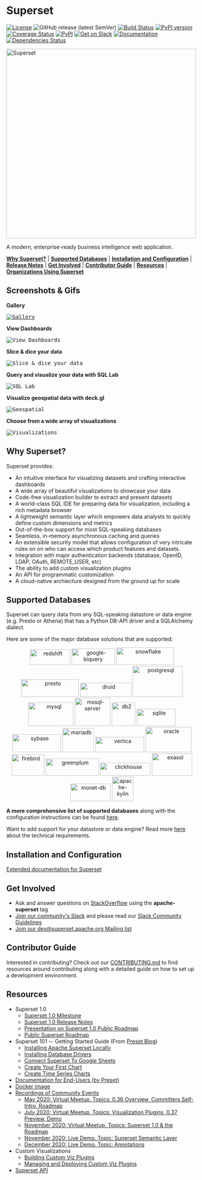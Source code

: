<!--
Licensed to the Apache Software Foundation (ASF) under one
or more contributor license agreements.  See the NOTICE file
distributed with this work for additional information
regarding copyright ownership.  The ASF licenses this file
to you under the Apache License, Version 2.0 (the
"License"); you may not use this file except in compliance
with the License.  You may obtain a copy of the License at

  http://www.apache.org/licenses/LICENSE-2.0

Unless required by applicable law or agreed to in writing,
software distributed under the License is distributed on an
"AS IS" BASIS, WITHOUT WARRANTIES OR CONDITIONS OF ANY
KIND, either express or implied.  See the License for the
specific language governing permissions and limitations
under the License.
-->

Superset
=========

[![License](https://img.shields.io/badge/License-Apache%202.0-blue.svg)](https://opensource.org/licenses/Apache-2.0)
![GitHub release (latest SemVer)](https://img.shields.io/github/v/release/apache/superset)
[![Build Status](https://github.com/apache/superset/workflows/Python/badge.svg)](https://github.com/apache/superset/actions)
[![PyPI version](https://badge.fury.io/py/apache-superset.svg)](https://badge.fury.io/py/apache-superset)
[![Coverage Status](https://codecov.io/github/apache/superset/coverage.svg?branch=master)](https://codecov.io/github/apache/superset)
[![PyPI](https://img.shields.io/pypi/pyversions/apache-superset.svg?maxAge=2592000)](https://pypi.python.org/pypi/apache-superset)
[![Get on Slack](https://img.shields.io/badge/slack-join-orange.svg)](https://join.slack.com/t/apache-superset/shared_invite/zt-l5f5e0av-fyYu8tlfdqbMdz_sPLwUqQ)
[![Documentation](https://img.shields.io/badge/docs-apache.org-blue.svg)](https://superset.apache.org)
[![Dependencies Status](https://david-dm.org/apache/superset/status.svg?path=superset-frontend)](https://david-dm.org/apache/superset?path=superset-frontend)

<img
  src="https://github.com/apache/superset/raw/master/superset-frontend/branding/superset-logo-horiz-apache.png"
  alt="Superset"
  width="500"
/>

A modern, enterprise-ready business intelligence web application.

[**Why Superset?**](#why-superset) |
[**Supported Databases**](#supported-databases) |
[**Installation and Configuration**](#installation-and-configuration) |
[**Release Notes**](RELEASING/README.md#release-notes-for-recent-releases) |
[**Get Involved**](#get-involved) |
[**Contributor Guide**](#contributor-guide) |
[**Resources**](#resources) |
[**Organizations Using Superset**](INTHEWILD.md)


## Screenshots & Gifs

**Gallery**

<kbd><a href="https://superset.apache.org/gallery"><img title="Gallery" src="https://raw.githubusercontent.com/apache/superset/master/superset-frontend/images/screenshots/gallery.jpg"></a></kbd><br/>

**View Dashboards**

<kbd><img title="View Dashboards" src="https://raw.githubusercontent.com/apache/superset/master/superset-frontend/images/screenshots/slack_dash.jpg"></kbd><br/>

**Slice & dice your data**

<kbd><img title="Slice & dice your data" src="https://raw.githubusercontent.com/apache/superset/master/superset-frontend/images/screenshots/explore.jpg"></kbd><br/>

**Query and visualize your data with SQL Lab**

<kbd><img title="SQL Lab" src="https://raw.githubusercontent.com/apache/superset/master/superset-frontend/images/screenshots/sql_lab.jpg"></kbd><br/>

**Visualize geospatial data with deck.gl**

<kbd><img title="Geospatial" src="https://raw.githubusercontent.com/apache/superset/master/superset-frontend/images/screenshots/geospatial_dash.jpg"></kbd><br/>

**Choose from a wide array of visualizations**

<kbd><img title="Visualizations" src="https://raw.githubusercontent.com/apache/superset/master/superset-frontend/images/screenshots/explore_visualizations.jpg"></kbd><br/>


## Why Superset?

Superset provides:

* An intuitive interface for visualizing datasets and
    crafting interactive dashboards
* A wide array of beautiful visualizations to showcase your data
* Code-free visualization builder to extract and present datasets
* A world-class SQL IDE for preparing data for visualization, including a rich metadata browser
* A lightweight semantic layer which empowers data analysts to quickly define custom dimensions and metrics
* Out-of-the-box support for most SQL-speaking databases
* Seamless, in-memory asynchronous caching and queries
* An extensible security model that allows configuration of very intricate rules on
    on who can access which product features and datasets.
* Integration with major
    authentication backends (database, OpenID, LDAP, OAuth, REMOTE_USER, etc)
* The ability to add custom visualization plugins
* An API for programmatic customization
* A cloud-native archiecture designed from the ground up for scale

## Supported Databases

Superset can query data from any SQL-speaking datastore or data engine (e.g. Presto or Athena) that has a Python DB-API driver and a SQLAlchemy dialect.

Here are some of the major database solutions that are supported:

<p align="center">
  <img src="https://raw.githubusercontent.com/apache/superset/master/superset-frontend/images/redshift.png" alt="redshift" border="0" width="106" height="41"/>
  <img src="https://raw.githubusercontent.com/apache/superset/master/superset-frontend/images/google-biquery.png" alt="google-biquery" border="0" width="114" height="43"/>
  <img src="https://raw.githubusercontent.com/apache/superset/master/superset-frontend/images/snowflake.png" alt="snowflake" border="0" width="152" height="46"/>
  <img src="https://raw.githubusercontent.com/apache/superset/master/superset-frontend/images/presto.png" alt="presto" border="0" width="152" height="46"/>
  <img src="https://raw.githubusercontent.com/apache/superset/master/superset-frontend/images/druid.png" alt="druid" border="0" width="135" height="37" />
  <img src="https://raw.githubusercontent.com/apache/superset/master/superset-frontend/images/postgresql.png" alt="postgresql" border="0" width="132" height="81" />
  <img src="https://raw.githubusercontent.com/apache/superset/master/superset-frontend/images/mysql.png" alt="mysql" border="0" width="119" height="62" />
  <img src="https://raw.githubusercontent.com/apache/superset/master/superset-frontend/images/mssql-server.png" alt="mssql-server" border="0" width="93" height="74" />
  <img src="https://raw.githubusercontent.com/apache/superset/master/superset-frontend/images/db2.png" alt="db2" border="0" width="62" height="62" />
  <img src="https://raw.githubusercontent.com/apache/superset/master/superset-frontend/images/sqlite.png" alt="sqlite" border="0" width="102" height="45" />
  <img src="https://raw.githubusercontent.com/apache/superset/master/superset-frontend/images/sybase.png" alt="sybase" border="0" width="128" height="47" />
  <img src="https://raw.githubusercontent.com/apache/superset/master/superset-frontend/images/mariadb.png" alt="mariadb" border="0" width="83" height="63" />
  <img src="https://raw.githubusercontent.com/apache/superset/master/superset-frontend/images/vertica.png" alt="vertica" border="0" width="128" height="40" />
  <img src="https://raw.githubusercontent.com/apache/superset/master/superset-frontend/images/oracle.png" alt="oracle" border="0" width="121" height="66" />
  <img src="https://raw.githubusercontent.com/apache/superset/master/superset-frontend/images/firebird.png" alt="firebird" border="0" width="86" height="56" />
  <img src="https://raw.githubusercontent.com/apache/superset/master/superset-frontend/images/greenplum.png" alt="greenplum" border="0" width="140" height="45" />
  <img src="https://raw.githubusercontent.com/apache/superset/master/superset-frontend/images/clickhouse.png" alt="clickhouse" border="0" width="133" height="34" />
  <img src="https://raw.githubusercontent.com/apache/superset/master/superset-frontend/images/exasol.png" alt="exasol" border="0" width="106" height="59" />
  <img src="https://raw.githubusercontent.com/apache/superset/master/superset-frontend/images/monet-db.png" alt="monet-db" border="0" width="106" height="46" />
  <img src="https://raw.githubusercontent.com/apache/superset/master/superset-frontend/images/apache-kylin.png" alt="apache-kylin" border="0" width="56" height="64"/>
</p>

**A more comprehensive list of supported databases** along with the configuration instructions can be found
[here](https://superset.apache.org/docs/databases/installing-database-drivers).

Want to add support for your datastore or data engine? Read more [here](https://superset.apache.org/docs/frequently-asked-questions#does-superset-work-with-insert-database-engine-here) about the technical requirements.


## Installation and Configuration

[Extended documentation for Superset](https://superset.apache.org/docs/installation/installing-superset-using-docker-compose)

## Get Involved

* Ask and answer questions on [StackOverflow](https://stackoverflow.com/questions/tagged/apache-superset) using the **apache-superset** tag
* [Join our community's Slack](https://join.slack.com/t/apache-superset/shared_invite/zt-l5f5e0av-fyYu8tlfdqbMdz_sPLwUqQ)
  and please read our [Slack Community Guidelines](CODE_OF_CONDUCT.md#slack-community-guidelines)
* [Join our dev@superset.apache.org Mailing list](https://lists.apache.org/list.html?dev@superset.apache.org)


## Contributor Guide

Interested in contributing? Check out our
[CONTRIBUTING.md](https://github.com/apache/superset/blob/master/CONTRIBUTING.md)
to find resources around contributing along with a detailed guide on
how to set up a development environment.


## Resources

* Superset 1.0
  * [Superset 1.0 Milestone](https://superset.apache.org/docs/version-one)
  * [Superset 1.0 Release Notes](https://github.com/apache/superset/tree/master/RELEASING/release-notes-1-0)
  * [Presentation on Superset 1.0 Public Roadmap](https://docs.google.com/presentation/d/1FGgyI8tLWLUPSQ5eEno78bylLfobj9O2W4yoUoFYHH8/edit#slide=id.g9c182b81b9_1_0)
  * [Public Superset Roadmap](https://github.com/apache-superset/superset-roadmap/projects/1)
* Superset 101 -- Getting Started Guide (From [Preset Blog](https://preset.io/blog/))
  * [Installing Apache Superset Locally](https://preset.io/blog/2020-05-11-getting-started-installing-superset/)
  * [Installing Database Drivers](https://preset.io/blog/2020-05-18-install-db-drivers/)
  * [Connect Superset To Google Sheets](https://preset.io/blog/2020-06-01-connect-superset-google-sheets/)
  * [Create Your First Chart](https://preset.io/blog/2020-06-08-first-chart/)
  * [Create Time Series Charts](https://preset.io/blog/2020-06-26-timeseries-chart/)
* [Documentation for End-Users (by Preset)](https://docs.preset.io/)
* [Docker image](https://hub.docker.com/r/apache/superset)
* [Recordings of Community Events](https://www.youtube.com/channel/UCMuwrvBsg_jjI2gLcm04R0g)
  * [May 2020: Virtual Meetup. Topics: 0.36 Overview, Committers Self-Intro, Roadmap](https://www.youtube.com/watch?v=tXGDmqjmcTs&t=20s)
  * [July 2020: Virtual Meetup. Topics: Visualization Plugins, 0.37 Preview, Demo](https://www.youtube.com/watch?v=f6up5x_iRbI)
  * [November 2020: Virtual Meetup. Topics: Superset 1.0 & the Roadmap](https://www.youtube.com/watch?v=GwtWRUSEjk4)
  * [November 2020: Live Demo. Topic: Superset Semantic Layer](https://www.youtube.com/watch?v=8VL4ZPLFUYI)
  * [December 2020: Live Demo. Topic: Annotations](https://www.youtube.com/watch?v=Yk6bKgphj1Q)
* Custom Visualizations
  * [Building Custom Viz Plugins](https://superset.apache.org/docs/installation/building-custom-viz-plugins)
  * [Managing and Deploying Custom Viz Plugins](https://medium.com/nmc-techblog/apache-superset-manage-custom-viz-plugins-in-production-9fde1a708e55)
* [Superset API](https://superset.apache.org/docs/rest-api)

